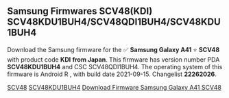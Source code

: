 <h2>Samsung Firmwares SCV48(KDI) SCV48KDU1BUH4/SCV48QDI1BUH4/SCV48KDU1BUH4</h2>
Download the Samsung firmware for the ✅ <strong>Samsung Galaxy A41 </strong> ⭐ <strong>SCV48</strong> with product code <strong>KDI</strong> <strong> from Japan</strong>. This firmware has version number PDA <strong>SCV48KDU1BUH4</strong> and CSC SCV48QDI1BUH4. The operating system of this firmware is Android R , with build date 2021-09-15. Changelist <strong>22262026</strong>.


[SCV48](https://samfirm.shop/samsung/model/SCV48)
[SCV48KDU1BUH4](https://samfirm.shop/samsung/pda/SCV48KDU1BUH4)
[Download Firmware Samsung Galaxy A41 SCV48](https://samfirm.shop/samsung/firmware/456818)
